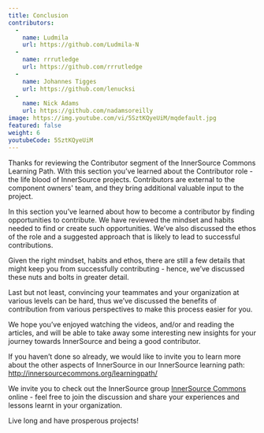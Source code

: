 ```yaml
---
title: Conclusion
contributors:
  - 
    name: Ludmila
    url: https://github.com/Ludmila-N
  - 
    name: rrrutledge
    url: https://github.com/rrrutledge
  - 
    name: Johannes Tigges
    url: https://github.com/lenucksi
  - 
    name: Nick Adams
    url: https://github.com/nadamsoreilly
image: https://img.youtube.com/vi/5SztKQyeUiM/mqdefault.jpg
featured: false
weight: 6
youtubeCode: 5SztKQyeUiM
---
```


<div class="paragraph">
<p>Thanks for reviewing the Contributor segment of the InnerSource Commons Learning Path. With this section you&#8217;ve learned about the Contributor role - the life blood of InnerSource projects.  Contributors are external to the component owners' team, and they bring additional valuable input to the project.</p>
</div>
<div class="paragraph">
<p>In this section you&#8217;ve learned about how to become a contributor by finding opportunities to contribute.
We have reviewed the mindset and habits needed to find or create such opportunities.
We&#8217;ve also discussed the ethos of the role and a suggested approach that is likely to lead to successful contributions.</p>
</div>
<div class="paragraph">
<p>Given the right mindset, habits and ethos, there are still a few details that might keep you from successfully contributing - hence, we&#8217;ve discussed these nuts and bolts in greater detail.</p>
</div>
<div class="paragraph">
<p>Last but not least, convincing your teammates and your organization at various levels can be hard, thus we&#8217;ve discussed the benefits of contribution from various perspectives to make this process easier for you.</p>
</div>
<div class="paragraph">
<p>We hope you&#8217;ve enjoyed watching the videos, and/or and reading the articles, and will be able to take away some interesting new insights for your journey towards InnerSource and being a good contributor.</p>
</div>
<div class="paragraph">
<p>If you haven&#8217;t done so already, we would like to invite you to learn more about the other aspects of InnerSource in our InnerSource learning path: <a href="http://innersourcecommons.org/learningpath/" class="bare">http://innersourcecommons.org/learningpath/</a></p>
</div>
<div class="paragraph">
<p>We invite you to check out the InnerSource group <a href="http://innersourcecommons.org">InnerSource Commons</a> online - feel free to join the discussion and share your experiences and lessons learnt in your organization.</p>
</div>
<div class="paragraph">
<p>Live long and have prosperous projects!</p>
</div>
<!--- This file autogenerated from https://github.com/InnerSourceCommons/InnerSourceLearningPath/blob/main/scripts -->